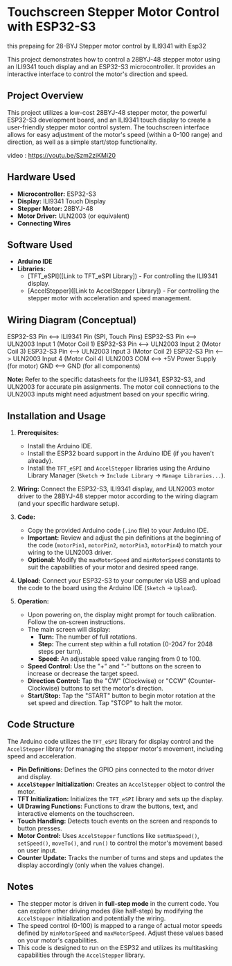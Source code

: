 # Touchscreen Stepper Motor Control with ESP32-S3
this prepaing for 28-BYJ Stepper motor control by ILI9341 with Esp32

This project demonstrates how to control a 28BYJ-48 stepper motor using an ILI9341 touch display and an ESP32-S3 microcontroller. It provides an interactive interface to control the motor's direction and speed.

## Project Overview

This project utilizes a low-cost 28BYJ-48 stepper motor, the powerful ESP32-S3 development board, and an ILI9341 touch display to create a user-friendly stepper motor control system. 
The touchscreen interface allows for easy adjustment of the motor's speed (within a 0-100 range) and direction, as well as a simple start/stop functionality.

video : https://youtu.be/Szm2ziKMi20

## Hardware Used

* **Microcontroller:** ESP32-S3
* **Display:** ILI9341 Touch Display
* **Stepper Motor:** 28BYJ-48
* **Motor Driver:** ULN2003 (or equivalent)
* **Connecting Wires**

## Software Used

* **Arduino IDE**
* **Libraries:**
    * [TFT_eSPI]([Link to TFT_eSPI Library]) - For controlling the ILI9341 display.
    * [AccelStepper]([Link to AccelStepper Library]) - For controlling the stepper motor with acceleration and speed management.

## Wiring Diagram (Conceptual)

ESP32-S3 Pin  &lt;-->  ILI9341 Pin (SPI, Touch Pins)
ESP32-S3 Pin  &lt;-->  ULN2003 Input 1 (Motor Coil 1)
ESP32-S3 Pin  &lt;-->  ULN2003 Input 2 (Motor Coil 3)
ESP32-S3 Pin  &lt;-->  ULN2003 Input 3 (Motor Coil 2)
ESP32-S3 Pin  &lt;-->  ULN2003 Input 4 (Motor Coil 4)
ULN2003 COM   &lt;-->  +5V Power Supply (for motor)
GND           &lt;-->  GND (for all components)

**Note:** Refer to the specific datasheets for the ILI9341, ESP32-S3, and ULN2003 for accurate pin assignments. The motor coil connections to the ULN2003 inputs might need adjustment based on your specific wiring.

## Installation and Usage

1.  **Prerequisites:**
    * Install the Arduino IDE.
    * Install the ESP32 board support in the Arduino IDE (if you haven't already).
    * Install the `TFT_eSPI` and `AccelStepper` libraries using the Arduino Library Manager (`Sketch` -> `Include Library` -> `Manage Libraries...`).

2.  **Wiring:** Connect the ESP32-S3, ILI9341 display, and ULN2003 motor driver to the 28BYJ-48 stepper motor according to the wiring diagram (and your specific hardware setup).

3.  **Code:**
    * Copy the provided Arduino code (`.ino` file) to your Arduino IDE.
    * **Important:** Review and adjust the pin definitions at the beginning of the code (`motorPin1`, `motorPin2`, `motorPin3`, `motorPin4`) to match your wiring to the ULN2003 driver.
    * **Optional:** Modify the `maxMotorSpeed` and `minMotorSpeed` constants to suit the capabilities of your motor and desired speed range.

4.  **Upload:** Connect your ESP32-S3 to your computer via USB and upload the code to the board using the Arduino IDE (`Sketch` -> `Upload`).

5.  **Operation:**
    * Upon powering on, the display might prompt for touch calibration. Follow the on-screen instructions.
    * The main screen will display:
        * **Turn:** The number of full rotations.
        * **Step:** The current step within a full rotation (0-2047 for 2048 steps per turn).
        * **Speed:** An adjustable speed value ranging from 0 to 100.
    * **Speed Control:** Use the "+" and "-" buttons on the screen to increase or decrease the target speed.
    * **Direction Control:** Tap the "CW" (Clockwise) or "CCW" (Counter-Clockwise) buttons to set the motor's direction.
    * **Start/Stop:** Tap the "START" button to begin motor rotation at the set speed and direction. Tap "STOP" to halt the motor.

## Code Structure

The Arduino code utilizes the `TFT_eSPI` library for display control and the `AccelStepper` library for managing the stepper motor's movement, including speed and acceleration.

* **Pin Definitions:** Defines the GPIO pins connected to the motor driver and display.
* **`AccelStepper` Initialization:** Creates an `AccelStepper` object to control the motor.
* **TFT Initialization:** Initializes the `TFT_eSPI` library and sets up the display.
* **UI Drawing Functions:** Functions to draw the buttons, text, and interactive elements on the touchscreen.
* **Touch Handling:** Detects touch events on the screen and responds to button presses.
* **Motor Control:** Uses `AccelStepper` functions like `setMaxSpeed()`, `setSpeed()`, `moveTo()`, and `run()` to control the motor's movement based on user input.
* **Counter Update:** Tracks the number of turns and steps and updates the display accordingly (only when the values change).

## Notes

* The stepper motor is driven in **full-step mode** in the current code. You can explore other driving modes (like half-step) by modifying the `AccelStepper` initialization and potentially the wiring.
* The speed control (0-100) is mapped to a range of actual motor speeds defined by `minMotorSpeed` and `maxMotorSpeed`. Adjust these values based on your motor's capabilities.
* This code is designed to run on the ESP32 and utilizes its multitasking capabilities through the `AccelStepper` library.
